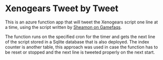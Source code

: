 # Xenogears Tweet by Tweet

This is an azure function app that will tweet the Xenogears script one line at a time, using the script written by [Sheamon on Gamefaqs](https://gamefaqs.gamespot.com/ps/199365-xenogears/faqs/10004).

The function runs on the specified cron for the timer and gets the next line of the script stored in a Sqlite database that is also deployed. The index counter is another table, this approach was used in case the function has to be reset or stopped and the next line is tweeted properly on the next start.
